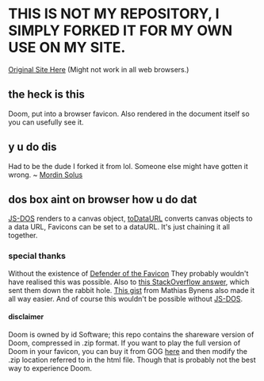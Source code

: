 # THIS IS NOT MY REPOSITORY, I SIMPLY FORKED IT FOR MY OWN USE ON MY SITE.

[Original Site Here](https://vidferris.github.io/FaviconDoom/favicondoom.html)
(Might not work in all web browsers.)

## the heck is this
Doom, put into a browser favicon. Also rendered in the document itself so you can usefully see it.

## y u do dis
Had to be the dude I forked it from lol. Someone else might have gotten it wrong.
~ [Mordin Solus](https://www.youtube.com/watch?v=1lfJMIwHDEM)

## dos box aint on browser how u do dat
[JS-DOS](https://js-dos.com/) renders to a canvas object, [toDataURL](https://developer.mozilla.org/en-US/docs/Web/API/HTMLCanvasElement/toDataURL) converts canvas objects to a data URL, Favicons can be set to a dataURL. It's just chaining it all together.

### special thanks
Without the existence of [Defender of the Favicon](http://www.p01.org/defender_of_the_favicon/) They probably wouldn't have realised this was possible. Also to [this StackOverflow answer](https://stackoverflow.com/a/62438464), which sent them down the rabbit hole. [This gist](https://gist.github.com/mathiasbynens/428626) from Mathias Bynens also made it all way easier. And of course this wouldn't be possible without [JS-DOS](https://js-dos.com/).

#### disclaimer
Doom is owned by id Software; this repo contains the shareware version of Doom, compressed in .zip format. If you want to play the full version of Doom in your favicon, you can buy it from GOG [here](https://www.gog.com/game/the_ultimate_doom) and then modify the .zip location referred to in the html file. Though that is probably not the best way to experience Doom.
